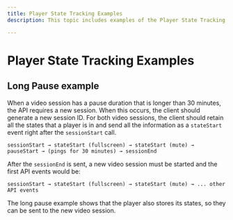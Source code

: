 ```yaml
---
title: Player State Tracking Examples
description: This topic includes examples of the Player State Tracking feature.

---
```


# Player State Tracking Examples


## Long Pause example

When a video session has a pause duration that is longer than 30 minutes, the API requires a new session. When this occurs, the client should generate a new session ID. For both video sessions, the client should retain all the states that a player is in and send all the information as a `stateStart` event right after the `sessionStart` call.

`sessionStart → stateStart (fullscreen) → stateStart (mute) → pauseStart → (pings for 30 minutes) → sessionEnd
`

After the `sessionEnd` is sent, a new video session must be started and the first API events would be:

`sessionStart → stateStart (fullscreen) → stateStart (mute) → ... other API events`

The long pause example shows that the player also stores its states, so they can be sent to the new video session.
